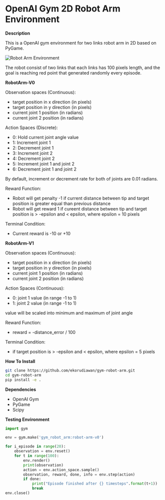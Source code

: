 # OpenAI Gym 2D Robot Arm Environment

**Description**

This is a OpenAI gym environment for two links robot arm in 2D based on PyGame.

![Robot Arm Environment](./images/robot-arm.gif "Robot Arm Environment")

The robot consist of two links that each links has 100 pixels length, and the goal is reaching red point that generated randomly every episode. 

**RobotArm-V0**

Observation spaces (Continuous):

* target position in x direction (in pixels)
* target position in y direction (in pixels)
* current joint 1 position (in radians)
* current joint 2 position (in radians)

Action Spaces (Discrete):

* 0: Hold current joint angle value
* 1: Increment joint 1
* 2: Decrement joint 1
* 3: Increment joint 2
* 4: Decrement joint 2
* 5: Increment joint 1 and joint 2
* 6: Decrement joint 1 and joint 2

By default, increment or decrement rate for both of joints are 0.01 radians. 

Reward Function:

* Robot will get penalty -1 if current distance between tip and target position is greater equal than previous distance
* Robot will get reward 1 if cureent distance between tip and target position is > -epsilon and < epsilon, where epsilon = 10 pixels

Terminal Condition:

* Current reward is -10 or +10

**RobotArm-V1**

Observation spaces (Continuous):

* target position in x direction (in pixels)
* target position in y direction (in pixels)
* current joint 1 position (in radians)
* current joint 2 position (in radians)

Action Spaces (Continuous):

* 0: joint 1 value (in range -1 to 1)
* 1: joint 2 value (in range -1 to 1)

value will be scaled into minimum and maximum of joint angle

Reward Function:

* reward = -distance_error / 100

Terminal Condition:

* if target position is > -epsilon and < epsilon, where epsilon = 5 pixels

**How To Install**

```bash
git clone https://github.com/ekorudiawan/gym-robot-arm.git
cd gym-robot-arm
pip install -e .
```

**Dependencies**
* OpenAI Gym
* PyGame
* Scipy

**Testing Environment**

```python
import gym 

env = gym.make('gym_robot_arm:robot-arm-v0')

for i_episode in range(20):
    observation = env.reset()
    for t in range(100):
        env.render()
        print(observation)
        action = env.action_space.sample()
        observation, reward, done, info = env.step(action)
        if done:
            print("Episode finished after {} timesteps".format(t+1))
            break
env.close()

```
